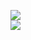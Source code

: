 [![](https://img.shields.io/badge/Made%20With-Github%20Spray-lightgrey.svg?style=for-the-badge&logo=github)](https://github.com/Annihil/github-spray#929)  
[![](https://i.imgur.com/2DrTn0Z.gif)](https://github.com/Annihil/github-spray)